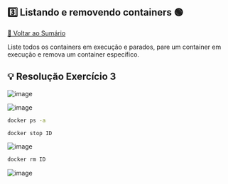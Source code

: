 ## 3️⃣ Listando e removendo containers 🟢

[🔼 Voltar ao Sumário](#sumário-)

Liste todos os containers em execução e parados, pare um container em execução e 
remova um container específico.

## 💡 Resolução Exercício 3

![image](https://github.com/user-attachments/assets/d97a3b14-aa2a-43c4-a941-d1794c563086)

![image](https://github.com/user-attachments/assets/88621bce-f553-4cba-953b-6aa54a4ac9c1)

```bash
docker ps -a
```

```bash
docker stop ID
```

![image](https://github.com/user-attachments/assets/2d9c511f-7a43-453f-8ab8-55e93581d217)

```bash
docker rm ID
```
![image](https://github.com/user-attachments/assets/dd3e431f-4690-4a93-9b44-76aa48524dbf)